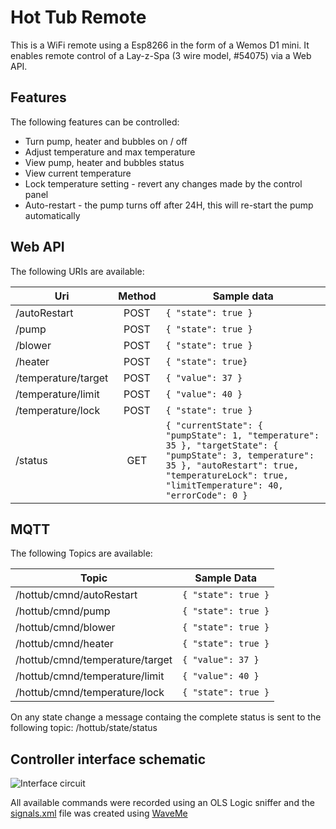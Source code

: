 # Hot Tub Remote
This is a WiFi remote using a Esp8266 in the form of a Wemos D1 mini.
It enables remote control of a Lay-z-Spa (3 wire model, #54075) via a Web API.

## Features
The following features can be controlled:
* Turn pump, heater and bubbles on / off
* Adjust temperature and max temperature
* View pump, heater and bubbles status
* View current temperature
* Lock temperature setting - revert any changes made by the control panel
* Auto-restart - the pump turns off after 24H, this will re-start the pump automatically

## Web API
The following URIs are available:

|Uri|Method|Sample data|
|--|:--:|--|
| /autoRestart | POST | `{ "state": true }` |
| /pump | POST | `{ "state": true }` |
| /blower | POST | `{ "state": true }` |
| /heater | POST | `{ "state": true}` |
| /temperature/target | POST | `{ "value": 37 }` |
| /temperature/limit | POST | `{ "value": 40 }` |
| /temperature/lock | POST | `{ "state": true }` |
| /status | GET  | `{ "currentState": { "pumpState": 1, "temperature": 35 }, "targetState": { "pumpState": 3, temperature": 35 }, "autoRestart": true, "temperatureLock": true, "limitTemperature": 40, "errorCode": 0 }` |

## MQTT
The following Topics are available:

|Topic|Sample Data|
|--|--|
| /hottub/cmnd/autoRestart | `{ "state": true }` |
| /hottub/cmnd/pump | `{ "state": true }` |
| /hottub/cmnd/blower | `{ "state": true }` |
| /hottub/cmnd/heater | `{ "state": true }` |
| /hottub/cmnd/temperature/target |`{ "value": 37 }` |
| /hottub/cmnd/temperature/limit | `{ "value": 40 }` |
| /hottub/cmnd/temperature/lock | `{ "state": true }` |


On any state change a message containg the complete status is sent to the following topic:
/hottub/state/status


## Controller interface schematic
![Interface circuit](https://raw.githubusercontent.com/ximon/Hot-tub-remote/master/Interface.png "Interface circuit")

All available commands were recorded using an OLS Logic sniffer and the [signals.xml](https://raw.githubusercontent.com/ximon/Hot-tub-remote/master/signals.xml) file was created using [WaveMe](https://waveme.weebly.com/)